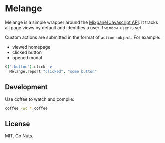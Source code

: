 # Melange

Melange is a simple wrapper around the 
[Mixpanel Javascript API](https://mixpanel.com/docs/integration-libraries/javascript-full-api).
It tracks all page views by default and identifies a user if `window.user` is set.

Custom actions are submitted in the format of `action` `subject`. For example:

* viewed homepage
* clicked button
* opened modal

```coffeescript
$(".button").click ->
  Melange.report "clicked", "some button"
```

Development
-----------

Use coffee to watch and compile:

```bash
coffee -wc *.coffee
```

License
-------

MIT. Go Nuts.